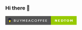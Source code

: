 <div style="width:50%;"><h3>Hi there 👋 </h3></div>
<div style="width:50%; float:left;"><a href="https://www.buymeacoffee.com/nedtom"><img src="buymeacoffee.png"></a></div>

<!--
**Ned-Tom/Ned-Tom** is a ✨ _special_ ✨ repository because its `README.md` (this file) appears on your GitHub profile.

Here are some ideas to get you started:

- 🔭 I’m currently working on ...
- 🌱 I’m currently learning ...
- 👯 I’m looking to collaborate on ...
- 🤔 I’m looking for help with ...
- 💬 Ask me about ...
- 📫 How to reach me: ...
- 😄 Pronouns: ...
- ⚡ Fun fact: ...
-->
